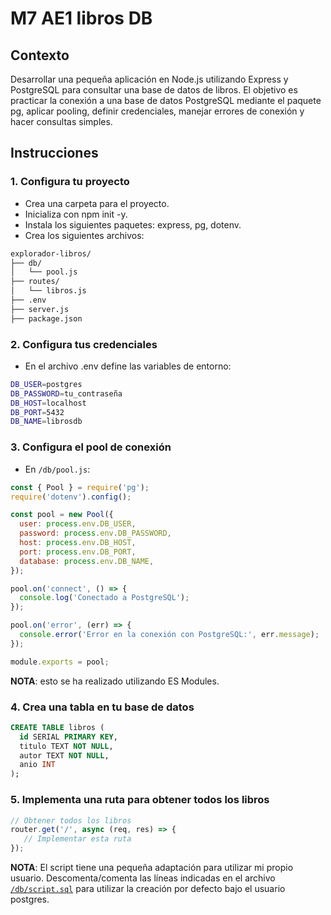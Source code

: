 # M7 AE1 libros DB

## Contexto

Desarrollar una pequeña aplicación en Node.js utilizando Express y PostgreSQL para consultar una base de datos de libros. El objetivo es practicar la conexión a una base de datos PostgreSQL mediante el paquete pg, aplicar pooling, definir credenciales, manejar errores de conexión y hacer consultas simples.

## Instrucciones

### 1. Configura tu proyecto

* Crea una carpeta para el proyecto.
* Inicializa con npm init -y.
* Instala los siguientes paquetes: express, pg, dotenv.
* Crea los siguientes archivos:

```bash
explorador-libros/
├── db/
│   └── pool.js
├── routes/
│   └── libros.js
├── .env
├── server.js
├── package.json
```

### 2. Configura tus credenciales

* En el archivo .env define las variables de entorno:

```bash
DB_USER=postgres
DB_PASSWORD=tu_contraseña
DB_HOST=localhost
DB_PORT=5432
DB_NAME=librosdb
```

### 3. Configura el pool de conexión

* En `/db/pool.js`:

```js
const { Pool } = require('pg');
require('dotenv').config();

const pool = new Pool({
  user: process.env.DB_USER,
  password: process.env.DB_PASSWORD,
  host: process.env.DB_HOST,
  port: process.env.DB_PORT,
  database: process.env.DB_NAME,
});

pool.on('connect', () => {
  console.log('Conectado a PostgreSQL');
});

pool.on('error', (err) => {
  console.error('Error en la conexión con PostgreSQL:', err.message);
});

module.exports = pool;
```

**NOTA**: esto se ha realizado utilizando ES Modules.

### 4. Crea una tabla en tu base de datos

```sql
CREATE TABLE libros (
  id SERIAL PRIMARY KEY,
  titulo TEXT NOT NULL,
  autor TEXT NOT NULL,
  anio INT
);
```

### 5. Implementa una ruta para obtener todos los libros

```js
// Obtener todos los libros
router.get('/', async (req, res) => {
   // Implementar esta ruta
});
```

**NOTA**: El script tiene una pequeña adaptación para utilizar mi propio usuario. Descomenta/comenta las líneas indicadas en el archivo [`/db/script.sql`](./db/script.sql) para utilizar la creación por defecto bajo el usuario postgres.